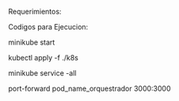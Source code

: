 Requerimientos:

Codigos para Ejecucion:

minikube start

kubectl apply -f ./k8s

minikube service -all

port-forward pod_name_orquestrador 3000:3000

